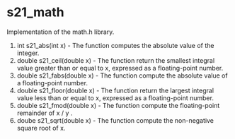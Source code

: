 # s21_math
  Implementation of the math.h library.

  01. int s21_abs(int x)
    - The function computes the absolute value of the integer.
  05. double s21_ceil(double x)
    - The function return the smallest integral value greater than or equal to x,
    expressed as a floating-point number.  
  08. double s21_fabs(double x)
    - The function compute the absolute value of a floating-point number.
  09. double s21_floor(double x)
    - The function return the largest integral value less than or equal to x,
    expressed as a floating-point number.  
  10. double s21_fmod(double x)
    - The function compute the floating-point remainder of x / y .  
  14. doube s21_sqrt(double x)
    - The function compute the non-negative square root of x.
